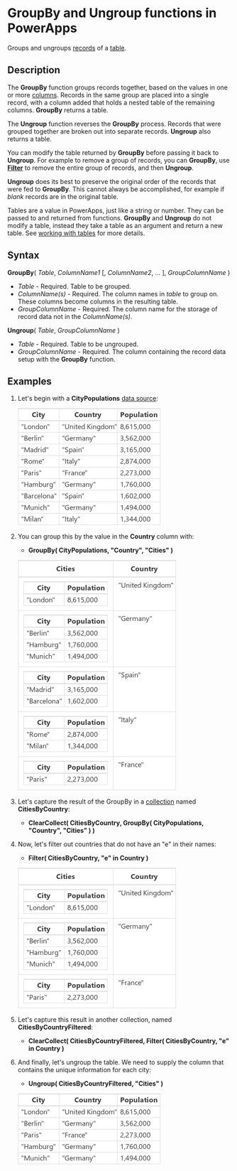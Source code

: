 <properties
	pageTitle="GroupBy and Ungroup functions | Microsoft PowerApps"
	description="Reference information for the GroupBy and Ungroup functions in PowerApps, including syntax and examples"
	services=""
	suite="powerapps"
	documentationCenter="na"
	authors="gregli-msft"
	manager="dwrede"
	editor=""
	tags=""/>

<tags
   ms.service="powerapps"
   ms.devlang="na"
   ms.topic="article"
   ms.tgt_pltfrm="na"
   ms.workload="na"
   ms.date="11/07/2015"
   ms.author="gregli"/>

# GroupBy and Ungroup functions in PowerApps #

Groups and ungroups [records](working-with-tables.md#records) of a [table](working-with-tables.md).

## Description ##

The **GroupBy** function groups records together, based on the values in one or more [columns](working-with-tables.md#columns).  Records in the same group are placed into a single record, with a column added that holds a nested table of the remaining columns.  **GroupBy** returns a table.   

The **Ungroup** function reverses the **GroupBy** process.  Records that were grouped together are broken out into separate records.  **Ungroup** also returns a table.

You can modify the table returned by **GroupBy** before passing it back to **Ungroup**.  For example to remove a group of records, you can **GroupBy**, use **[Filter](function-filter-lookup.md)** to remove the entire group of records, and then **Ungroup**.  

**Ungroup** does its best to preserve the original order of the records that were fed to **GroupBy**.  This cannot always be accomplished, for example if *blank* records are in the original table.

Tables are a value in PowerApps, just like a string or number.  They can be passed to and returned from functions.  **GroupBy** and **Ungroup** do not modify a table, instead they take a table as an argument and return a new table.  See [working with tables](working-with-tables.md) for more details.

## Syntax ##

**GroupBy**( *Table*, *ColumnName1* [, *ColumnName2*, ... ], *GroupColumnName* )

- *Table* - Required. Table to be grouped.
- *ColumnName(s)* - Required.  The column names in *table* to group on.  These columns become columns in the resulting table.
- *GroupColumnName* - Required.  The column name for the storage of record data not in the *ColumnName(s)*.

**Ungroup**( *Table*, *GroupColumnName* )

- *Table* - Required. Table to be ungrouped.
- *GroupColumnName* - Required.  The column containing the record data setup with the **GroupBy** function.

## Examples ##

1. Let's begin with a **CityPopulations** [data source](working-with-data-sources.md):

	![](media/function-groupby/cities.png)

1. You can group this by the value in the **Country** column with:

	- **GroupBy( CityPopulations, "Country", "Cities" )**

	![](media/function-groupby/cities-grouped.png)

2. Let's capture the result of the GroupBy in a [collection](working-with-data-sources.md#collections) named **CitiesByCountry**:

	- **ClearCollect( CitiesByCountry, GroupBy( CityPopulations, "Country", "Cities" ) )**

3. Now, let's filter out countries that do not have an "e" in their names:

	- **Filter( CitiesByCountry, "e" in Country )**

	![](media/function-groupby/cities-grouped-hase.png)

4. Let's capture this result in another collection, named **CitiesByCountryFiltered**:

	- **ClearCollect( CitiesByCountryFiltered, Filter( CitiesByCountry, "e" in Country )**

5. And finally, let's ungroup the table.  We need to supply the column that contains the unique information for each city:

	- **Ungroup( CitiesByCountryFiltered, "Cities" )**

	![](media/function-groupby/cities-hase.png)
